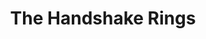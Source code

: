 ---
title: The Handshake Rings
slug: chapters
icon: 
description: Join a supportive Handshake community in your local area.
offline: false
handshake: false
url: https://chapters.handshakedirectory.com/
docs: 
repo: 
owner: https://twitter.com/skyinclude1
priority: 1
---